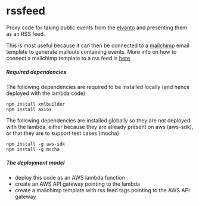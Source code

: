 # rssfeed

Proxy code for taking public events from the [elvanto](elvanto.com) and presenting them as an RSS feed.

This is most useful because it can then be connected to a [mailchimp](mailchimp.com) email template to generate mailouts containing events.
More info on how to connect a mailchimp template to a rss feed is [here](https://templates.mailchimp.com/getting-started/merge-tags/rss-merge-tags/)


##### Required dependencies

The following dependencies are required to be installed locally (and hence deployed with the lambda code)

```text
npm install xmlbuilder
npm install axios
```

The following dependencies are installed globally so they are not deployed with the lambda, either because they are already present on aws (aws-sdk), or that they are to support test cases (mocha)

```text
npm install -g aws-sdk
npm install -g mocha

```

##### The deployment model

* deploy this code as an AWS lambda function
* create an AWS API gateway pointing to the lambda
* create a mailchimp template with rss feed tags pointing to the AWS API gateway

